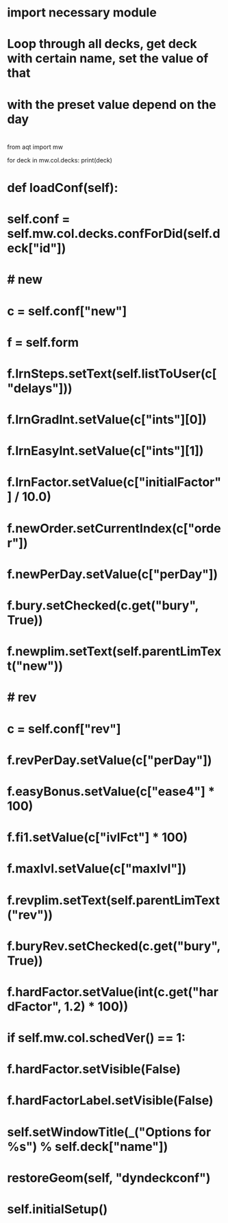 # import necessary module
# Loop through all decks, get deck with certain name, set the value of that 
# with the preset value depend on the day
# 
from aqt import mw


for deck in mw.col.decks:
    print(deck)

# def loadConf(self):
#         self.conf = self.mw.col.decks.confForDid(self.deck["id"])
#         # new
#         c = self.conf["new"]
#         f = self.form
#         f.lrnSteps.setText(self.listToUser(c["delays"]))
#         f.lrnGradInt.setValue(c["ints"][0])
#         f.lrnEasyInt.setValue(c["ints"][1])
#         f.lrnFactor.setValue(c["initialFactor"] / 10.0)
#         f.newOrder.setCurrentIndex(c["order"])
#         f.newPerDay.setValue(c["perDay"])
#         f.bury.setChecked(c.get("bury", True))
#         f.newplim.setText(self.parentLimText("new"))
#         # rev
#         c = self.conf["rev"]
#         f.revPerDay.setValue(c["perDay"])
#         f.easyBonus.setValue(c["ease4"] * 100)
#         f.fi1.setValue(c["ivlFct"] * 100)
#         f.maxIvl.setValue(c["maxIvl"])
#         f.revplim.setText(self.parentLimText("rev"))
#         f.buryRev.setChecked(c.get("bury", True))
#         f.hardFactor.setValue(int(c.get("hardFactor", 1.2) * 100))
#         if self.mw.col.schedVer() == 1:
#             f.hardFactor.setVisible(False)
#             f.hardFactorLabel.setVisible(False)






#             self.setWindowTitle(_("Options for %s") % self.deck["name"])
#         restoreGeom(self, "dyndeckconf")
#         self.initialSetup()